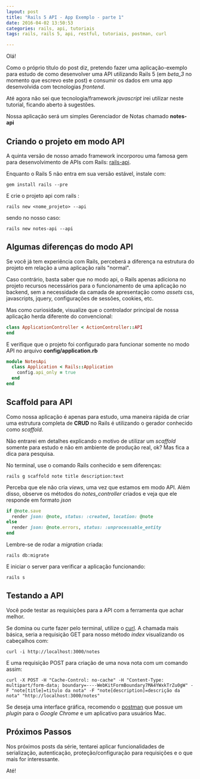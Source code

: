 ```yaml
---
layout: post
title: "Rails 5 API - App Exemplo - parte 1"
date: 2016-04-02 13:50:53
categories: rails, api, tutoriais
tags: rails, rails 5, api, restful, tutoriais, postman, curl

---
```


Olá!

Como o próprio título do post diz, pretendo fazer uma aplicação-exemplo para estudo de como desenvolver uma API utilizando Rails 5 (em *beta_3* no momento que escrevo este post) e consumir os dados em uma app desenvolvida com tecnologias _frontend_.

Até agora não sei que tecnologia/framework _javascript_ irei utilizar neste tutorial, ficando aberto à sugestões.

Nossa aplicação será um simples Gerenciador de Notas chamado **notes-api**


## Criando o projeto em modo API

A quinta versão de nosso amado framework incorporou uma famosa gem para desenvolvimento de APIs com Rails: [rails-api][rails_api].

Enquanto o Rails 5 não entra em sua versão estável, instale com:

    gem install rails --pre

E crie o projeto api com rails :

    rails new <nome_projeto> --api

sendo no nosso caso:

    rails new notes-api --api


##  Algumas diferenças do modo API

Se você já tem experiência com Rails, perceberá a diferença na estrutura do projeto em relação a uma aplicação rails "normal".

Caso contrário, basta saber que no modo api, o Rails apenas adiciona no projeto recursos necessários para o funcionamento de uma aplicação no backend, sem a necessidade da camada de apresentação como *assets* css, javascripts, jquery, configurações de sessões, cookies, etc.

Mas como curiosidade, visualize que o controlador principal de nossa aplicação herda diferente do convencional:

```ruby
class ApplicationController < ActionController::API
end
```

E verifique que o projeto foi configurado para funcionar somente no modo API no arquivo **config/application.rb**

```ruby
module NotesApi
  class Application < Rails::Application
    config.api_only = true
  end
end
```

## Scaffold para API

Como nossa aplicação é apenas para estudo, uma maneira rápida de criar uma estrutura completa de **CRUD** no Rails é utilizando o gerador conhecido como *scaffold*.

Não entrarei em detalhes explicando o motivo de utilizar um *scaffold* somente para estudo e não em ambiente de produção real, ok? Mas fica a dica para pesquisa.

No terminal, use o comando Rails conhecido e sem diferenças:

    rails g scaffold note title description:text

Perceba que ele não cria *views*, uma vez que estamos em modo API. Além disso, observe os métodos do *notes_controller* criados e veja que ele responde em formato *json*

```ruby
if @note.save
  render json: @note, status: :created, location: @note
else
  render json: @note.errors, status: :unprocessable_entity
end
```

Lembre-se de rodar a *migration* criada:

    rails db:migrate

E iniciar o server para verificar a aplicação funcionando:

    rails s

## Testando a API

Você pode testar as requisições para a API com a ferramenta que achar melhor.

Se domina ou curte fazer pelo terminal, utilize o [curl][curl-url]. A chamada mais básica, seria a requisição GET para nosso método *index* visualizando os cabeçalhos com:

    curl -i http://localhost:3000/notes

E uma requisição POST para criação de uma nova nota com um comando assim:

    curl -X POST -H "Cache-Control: no-cache" -H "Content-Type: multipart/form-data; boundary=----WebKitFormBoundary7MA4YWxkTrZu0gW" -F "note[title]=titulo da nota" -F "note[description]=descrição da nota" "http://localhost:3000/notes"


Se deseja uma interface gráfica, recomendo o [postman][postman-url] que possue um *plugin* para o *Google Chrome* e um aplicativo para usuários Mac.


## Próximos Passos

Nos próximos posts da série, tentarei aplicar funcionalidades de serialização, autenticação, proteção/configuração para requisições e o que mais for interessante.

Até!







[rails_api]:(https://github.com/rails-api/rails-api)
[curl-url]:(https://curl.haxx.se)
[postman-url]:(https://www.getpostman.com)

